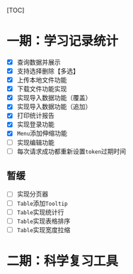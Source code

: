 [TOC]

# 一期：学习记录统计
- [x] 查询数据并展示
- [x] 支持选择删除【多选】
- [x] 上传本地文件功能
- [x] 下载文件功能实现
- [x] 实现导入数据功能（覆盖）
- [x] 实现导入数据功能（追加）
- [x] 打印统计报告
- [x] 实现登录功能
- [x] `Menu`添加伸缩功能
- [ ] 实现编辑功能
- [ ] 每次请求成功都重新设置`token`过期时间

## 暂缓
- [ ] 实现分页器
- [ ] `Table`添加`Tooltip`
- [ ] `Table`实现统计行
- [ ] `Table`实现表格排序
- [ ] `Table`实现宽度拉缩

# 二期：科学复习工具
